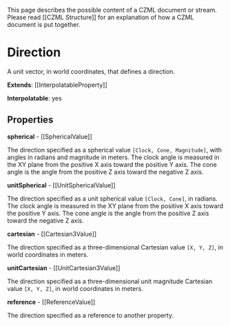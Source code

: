 This page describes the possible content of a CZML document or stream. Please read [[CZML Structure]] for an explanation of how a CZML document is put together.

# Direction

A unit vector, in world coordinates, that defines a direction.

**Extends**: [[InterpolatableProperty]]

**Interpolatable**: yes

## Properties

**spherical** - [[SphericalValue]]

The direction specified as a spherical value `[Clock, Cone, Magnitude]`, with angles in radians and magnitude in meters. The clock angle is measured in the XY plane from the positive X axis toward the positive Y axis. The cone angle is the angle from the positive Z axis toward the negative Z axis.


**unitSpherical** - [[UnitSphericalValue]]

The direction specified as a unit spherical value `[Clock, Cone]`, in radians. The clock angle is measured in the XY plane from the positive X axis toward the positive Y axis. The cone angle is the angle from the positive Z axis toward the negative Z axis.


**cartesian** - [[Cartesian3Value]]

The direction specified as a three-dimensional Cartesian value `[X, Y, Z]`, in world coordinates in meters.


**unitCartesian** - [[UnitCartesian3Value]]

The direction specified as a three-dimensional unit magnitude Cartesian value `[X, Y, Z]`, in world coordinates in meters.


**reference** - [[ReferenceValue]]

The direction specified as a reference to another property.


